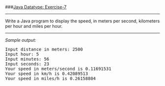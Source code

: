 ###[Java Datatype: Exercise-7](https://www.w3resource.com/java-exercises/datatypes/java-datatype-exercise-7.php)
***
<p>Write a Java program to display the speed, in meters per second, kilometers per hour and miles per hour.<br>

***
_Sample output:_
<pre class="output">Input distance in meters: 2500                                                                                
Input hour: 5                                                                                                 
Input minutes: 56                                                                                             
Input seconds: 23                                                                                             
Your speed in meters/second is 0.11691531                                                                     
Your speed in km/h is 0.42089513                                                                              
Your speed in miles/h is 0.26158804
</pre>
